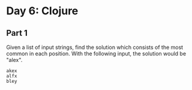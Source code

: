 # Day 6: Clojure

## Part 1

Given a list of input strings, find the solution which consists of the
most common in each position. With the following input, the solution
would be "alex".

```
akex
alfx
bley
```
